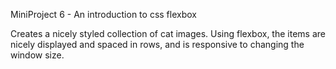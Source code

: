 MiniProject 6 - An introduction to css flexbox

Creates a nicely styled collection of cat images. Using flexbox, the items
are nicely displayed and spaced in rows, and is responsive to changing
the window size.
